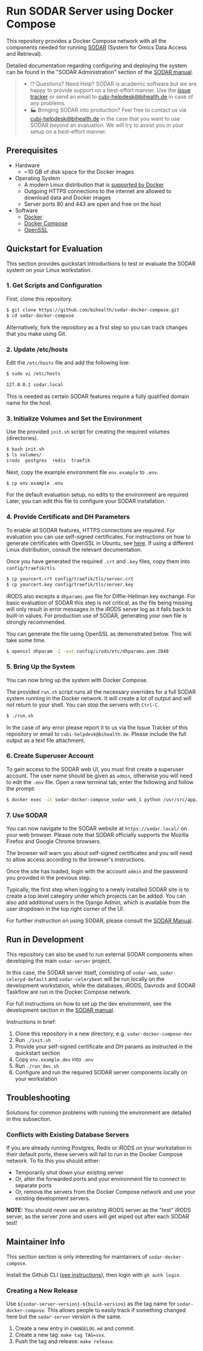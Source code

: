 # Run SODAR Server using Docker Compose

This repository provides a Docker Compose network with all the components needed for running [SODAR](https://github.com/bihealth/sodar-server) (System for Omics Data Access and Retrieval).

Detailed documentation regarding configuring and deploying the system can be found in the "SODAR Administration" section of the [SODAR manual](https://sodar-server.readthedocs.io/en/latest/admin_overview.html).

> - :interrobang: Questions? Need Help?
>   SODAR is academic software but we are happy to provide support on a best-effort manner.
>   Use the [issue tracker](https://github.com/bihealth/sodar-docker-compose/issues) or send an email to cubi-helpdesk@bihealth.de in case of any problems.
> - :factory: Bringing SODAR into production?
>   Feel free to contact us via cubi-helpdesk@bihealth.de in the case that you want to use SODAR beyond an evaluation.
>   We will try to assist you in your setup on a best-effort manner.


## Prerequisites

- Hardware
    - ~10 GB of disk space for the Docker images
- Operating System
    - A modern Linux distribution that is [supported by Docker](https://docs.docker.com/engine/install/#server)
    - Outgoing HTTPS connections to the internet are allowed to download data and Docker images
    - Server ports 80 and 443 are open and free on the host
- Software
    - [Docker](https://docs.docker.com/get-docker/)
    - [Docker Compose](https://docs.docker.com/compose/install/)
    - [OpenSSL](https://www.openssl.org/)


## Quickstart for Evaluation

This section provides quickstart introductions to test or evaluate the SODAR system on your Linux workstation.

### 1. Get Scripts and Configuration

First, clone this repository.

```bash
$ git clone https://github.com/bihealth/sodar-docker-compose.git
$ cd sodar-docker-compose
```

Alternatively, fork the repository as a first step so you can track changes that you make using Git.

### 2. Update /etc/hosts

Edit the `/etc/hosts` file and add the following line:

```bash
$ sudo vi /etc/hosts

127.0.0.1 sodar.local
```

This is needed as certain SODAR features require a fully qualified domain name for the host.

### 3. Initialize Volumes and Set the Environment

Use the provided `init.sh` script for creating the required volumes (directories).

```bash
$ bash init.sh
$ ls volumes/
irods  postgres  redis  traefik
```

Next, copy the example environment file `env.example` to `.env`.

```bash
$ cp env.example .env
```

For the default evaluation setup, no edits to the environment are required Later, you can edit this file to configure your SODAR installation.

### 4. Provide Certificate and DH Parameters

To enable all SODAR features, HTTPS connections are required. For evaluation you can use self-signed certificates. For instructions on how to generate certificates with OpenSSL in Ubuntu, see [here](https://ubuntu.com/server/docs/security-certificates). If using a different Linux distribution, consult the relevant documentation.

Once you have generated the required `.crt` and `.key` files, copy them into `config/traefik/tls`.

```bash
$ cp yourcert.crt config/traefik/tls/server.crt
$ cp yourcert.key config/traefik/tls/server.key
```

iRODS also excepts a `dhparams.pem` file for Diffie-Hellman key exchange. For basic evaluation of SODAR this step is not critical, as the file being missing will only result in error messages in the iRODS server log as it falls back to built-in values. For production use of SODAR, generating your own file is strongly recommended.

You can generate the file using OpenSSL as demonstrated below. This will take some time.

```bash
$ openssl dhparam -2 -out config/irods/etc/dhparams.pem 2048
```

### 5. Bring Up the System

You can now bring up the system with Docker Compose.

The provided `run.sh` script runs all the necessary overrides for a full SODAR
system running in the Docker network. It will create a lot of output and will not return to your shell. You can stop the servers with `Ctrl-C`.

```bash
$ ./run.sh
```

In the case of any error please report it to us via the Issue Tracker of this repository or email to `cubi-helpdesk@bihealth.de`. Please include the full output as a text file attachment.

### 6. Create Superuser Account

To gain access to the SODAR web UI, you must first create a superuser account. The user name should be given as `admin`, otherwise you will need to edit the `.env` file. Open a new terminal tab, enter the following and follow the prompt:

```bash
$ docker exec -it sodar-docker-compose_sodar-web_1 python /usr/src/app/manage.py createsuperuser --skip-checks --username admin
```

### 7. Use SODAR

You can now navigate to the SODAR website at `https://sodar.local/` on your web browser. Please note that SODAR officially supports the Mozilla Firefox and Google Chrome browsers.

The browser will warn you about self-signed certificates and you will need to allow access according to the browser's instructions.

Once the site has loaded, login with the account `admin` and the password you provided in the previous step.

Typically, the first step when logging to a newly installed SODAR site is to create a top level category under which projects can be added. You can also add additional users in the Django Admin, which is available from the user dropdown in the top right corner of the UI.

For further instruction on using SODAR, please consult the [SODAR Manual](https://sodar-server.readthedocs.io/en/latest/).


## Run in Development

This repository can also be used to run external SODAR components when developing the main `sodar-server` project.

In this case, the SODAR server itself, consisting of `sodar-web`, `sodar-celeryd-default` and `sodar-celerybeat` will be run locally on the development workstation, while the databases, iRODS, Davrods and SODAR Taskflow are run in the Docker Compose network.

For full instructions on how to set up the dev environment, see the development section in the [SODAR manual](https://sodar-server.readthedocs.io/en/latest/).

Instructions in brief:

1. Clone this repository in a new directory, e.g. `sodar-docker-compose-dev`
2. Run `./init.sh`
3. Provide your self-signed certificate and DH params as instructed in the quickstart section
4. Copy `env.example.dev` into `.env`
5. Run `./run_dev.sh`
6. Configure and run the required SODAR server components locally on your workstation


## Troubleshooting

Solutions for common problems with running the environment are detailed in this subsection.

### Conflicts with Existing Database Servers

If you are already running Postgres, Redis or iRODS on your workstation in their default ports, these servers will fail
to run in the Docker Compose network. To fix this you should either:

- Temporarily shut down your existing server
- Or, alter the forwarded ports and your environment file to connect to separate ports
- Or, remove the servers from the Docker Compose network and use your existing development servers.

**NOTE:** You should never use an existing iRODS server as the "test" iRODS server, as the server zone and users will get wiped out after each SODAR test!


## Maintainer Info

This section section is only interesting for maintainers of `sodar-docker-compose`.

Install the Github CLI ([see instructions](https://github.com/cli/cli#installation)), then login with `gh auth login`.

### Creating a New Release

Use `${sodar-server-version}-${build-version}` as the tag name for `sodar-docker-compose`.
This allows people to easily track if something changed here but the `sodar-server` version is the same.

1. Create a new entry in `CHANGELOG.md` and commit.
2. Create a new tag: `make tag TAG=vxx`.
3. Push the tag and release: `make release`.
